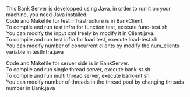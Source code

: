 This Bank Server is developped using Java, in order to run it on your machine, you need Java installed. <br/>
Code and Makefile for test infrastructure is in BankClient.<br/>
To compile and run test infra for function test, execute func-test.sh <br/>
You can modify the input xml freely by modify it in Client.java.<br/>
To compile and run test infra for load test, execute load-test.sh<br/>
You can modify number of concurrent clients by modify the num_clients variable in testInfra.java<br/>

Code and Makefile for server side is in BankServer.<br/>
To compile and run single thread server, execute bank-st.sh<br/>
To compile and run multi thread server, execute bank-mt.sh<br/>
You can modify number of threads in the thread pool by changing threads number in Bank.java<br/>
